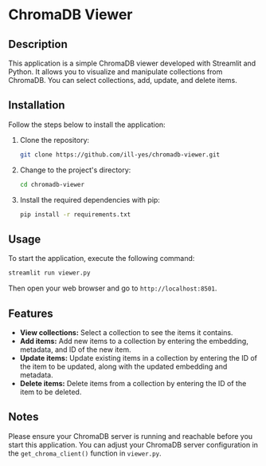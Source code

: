 # ChromaDB Viewer

## Description
This application is a simple ChromaDB viewer developed with Streamlit and Python. It allows you to visualize and manipulate collections from ChromaDB. You can select collections, add, update, and delete items.

## Installation

Follow the steps below to install the application:

1. Clone the repository:

   ```bash
   git clone https://github.com/ill-yes/chromadb-viewer.git
   ```

2. Change to the project's directory:

   ```bash
   cd chromadb-viewer
   ```

3. Install the required dependencies with pip:

   ```bash
   pip install -r requirements.txt
   ```

## Usage

To start the application, execute the following command:

```bash
streamlit run viewer.py
```

Then open your web browser and go to `http://localhost:8501`.

## Features

- **View collections:** Select a collection to see the items it contains.
- **Add items:** Add new items to a collection by entering the embedding, metadata, and ID of the new item.
- **Update items:** Update existing items in a collection by entering the ID of the item to be updated, along with the updated embedding and metadata.
- **Delete items:** Delete items from a collection by entering the ID of the item to be deleted.

## Notes
Please ensure your ChromaDB server is running and reachable before you start this application. You can adjust your ChromaDB server configuration in the `get_chroma_client()` function in `viewer.py`.
